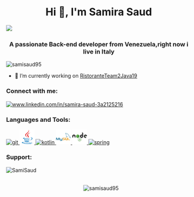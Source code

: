 <h1 align="center">Hi 👋, I'm Samira Saud</h1><img src="https://media.giphy.com/media/WUlplcMpOCEmTGBtBW/giphy.gif" width="30"> 



<h3 align="center">A passionate Back-end developer from Venezuela,right now i live in Italy</h3>

<p align="left"> <img src="https://komarev.com/ghpvc/?username=samisaud95&label=Profile%20views&color=0e75b6&style=flat" alt="samisaud95" /> </p>

- 🔭 I’m currently working on [RistoranteTeam2Java19](https://github.com/anamariaow/RistoranteTeam2Java19.git)

<h3 align="left">Connect with me:</h3>
<p align="left">
<a href="https://linkedin.com/in/www.linkedin.com/in/samira-saud-3a2125216" target="blank"><img align="center" src="https://raw.githubusercontent.com/rahuldkjain/github-profile-readme-generator/master/src/images/icons/Social/linked-in-alt.svg" alt="www.linkedin.com/in/samira-saud-3a2125216" height="30" width="40" /></a>
</p>

<h3 align="left">Languages and Tools:</h3>
<p align="left"> <a href="https://git-scm.com/" target="_blank" rel="noreferrer"> <img src="https://www.vectorlogo.zone/logos/git-scm/git-scm-icon.svg" alt="git" width="40" height="40"/> </a> <a href="https://www.java.com" target="_blank" rel="noreferrer"> <img src="https://raw.githubusercontent.com/devicons/devicon/master/icons/java/java-original.svg" alt="java" width="40" height="40"/> </a> <a href="https://kotlinlang.org" target="_blank" rel="noreferrer"> <img src="https://www.vectorlogo.zone/logos/kotlinlang/kotlinlang-icon.svg" alt="kotlin" width="40" height="40"/> </a> <a href="https://www.mysql.com/" target="_blank" rel="noreferrer"> <img src="https://raw.githubusercontent.com/devicons/devicon/master/icons/mysql/mysql-original-wordmark.svg" alt="mysql" width="40" height="40"/> </a> <a href="https://nodejs.org" target="_blank" rel="noreferrer"> <img src="https://raw.githubusercontent.com/devicons/devicon/master/icons/nodejs/nodejs-original-wordmark.svg" alt="nodejs" width="40" height="40"/> </a> <a href="https://spring.io/" target="_blank" rel="noreferrer"> <img src="https://www.vectorlogo.zone/logos/springio/springio-icon.svg" alt="spring" width="40" height="40"/> </a> </p>

<h3 align="left">Support:</h3>
<p><a href="https://ko-fi.com/SamiSaud"> <img align="left" src="https://cdn.ko-fi.com/cdn/kofi3.png?v=3" height="50" width="210" alt="SamiSaud" /></a></p><br><br>

<p><img align="center" src="https://github-readme-stats.vercel.app/api/top-langs?username=samisaud95&show_icons=true&locale=en&layout=compact" alt="samisaud95" /></p>
